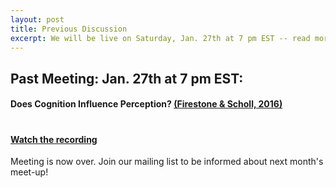 ```yaml
---
layout: post
title: Previous Discussion
excerpt: We will be live on Saturday, Jan. 27th at 7 pm EST -- read more for link to join
---
```


## Past Meeting: Jan. 27th at 7 pm EST:

#### Does Cognition Influence Perception? [(Firestone & Scholl, 2016)](http://perception.yale.edu/papers/16-Firestone-Scholl-BBS.pdf)

#

#### [Watch the recording](https://www.youtube.com/watch?v=pm2MUhduF1c)

Meeting is now over. Join our mailing list to be informed about next month's meet-up!
